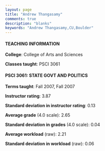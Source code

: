 ```yaml
---
layout: page
title: "Andrew Thangasamy" 
comments: true
description: "blanks"
keywords: "Andrew Thangasamy,CU,Boulder"
---
```

<head>
<script src="https://ajax.googleapis.com/ajax/libs/jquery/2.1.3/jquery.min.js"></script>
<script src="https://dl.dropboxusercontent.com/s/pc42nxpaw1ea4o9/highcharts.js?dl=0"></script>
<!-- <script src="../assets/js/highcharts.js"></script> -->
<style type="text/css">@font-face {
	font-family: "Bebas Neue";
	src: url(https://www.filehosting.org/file/details/544349/BebasNeue Regular.otf) format("opentype");
	}
	h1.Bebas { 
		font-family: "Bebas Neue", Verdana, Tahoma;
	}
</style>
</head>
	   
#### TEACHING INFORMATION

**College**: College of Arts and Sciences

**Classes taught**: PSCI 3061

#### PSCI 3061: STATE GOVT AND POLITICS

**Terms taught**: Fall 2007, Fall 2007

**Instructor rating**: 3.87

**Standard deviation in instructor rating**: 0.13

**Average grade** (4.0 scale): 2.65

**Standard deviation in grades** (4.0 scale): 0.04

**Average workload** (raw): 2.21

**Standard deviation in workload** (raw): 0.06

